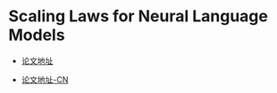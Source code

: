 # Scaling Laws for Neural Language Models

- [论文地址](https://arxiv.org/pdf/2001.08361)

- [论文地址-CN](https://yiyibooks.cn/arxiv/2001.08361v1/index.html)